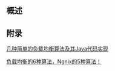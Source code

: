 ## 概述



## 附录

[几种简单的负载均衡算法及其Java代码实现](https://www.cnblogs.com/xrq730/p/5154340.html)

[负载均衡的6种算法，Ngnix的5种算法！](https://zhuanlan.zhihu.com/p/68733507)

